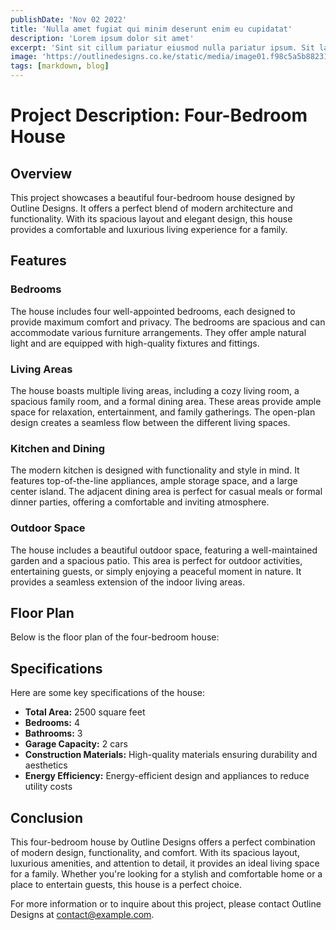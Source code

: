 ```yaml
---
publishDate: 'Nov 02 2022'
title: 'Nulla amet fugiat qui minim deserunt enim eu cupidatat'
description: 'Lorem ipsum dolor sit amet'
excerpt: 'Sint sit cillum pariatur eiusmod nulla pariatur ipsum. Sit laborum anim qui mollit tempor pariatur nisi minim dolor. Aliquip et adipisicing sit sit fugiat'
image: 'https://outlinedesigns.co.ke/static/media/image01.f98c5a5b88231a254204.jpeg'
tags: [markdown, blog]
---
```


# Project Description: Four-Bedroom House

<!-- ![House](https://example.com/house-image.jpg) -->

## Overview

This project showcases a beautiful four-bedroom house designed by Outline Designs. It offers a perfect blend of modern architecture and functionality. With its spacious layout and elegant design, this house provides a comfortable and luxurious living experience for a family.

## Features

### Bedrooms

The house includes four well-appointed bedrooms, each designed to provide maximum comfort and privacy. The bedrooms are spacious and can accommodate various furniture arrangements. They offer ample natural light and are equipped with high-quality fixtures and fittings.

### Living Areas

The house boasts multiple living areas, including a cozy living room, a spacious family room, and a formal dining area. These areas provide ample space for relaxation, entertainment, and family gatherings. The open-plan design creates a seamless flow between the different living spaces.

### Kitchen and Dining

The modern kitchen is designed with functionality and style in mind. It features top-of-the-line appliances, ample storage space, and a large center island. The adjacent dining area is perfect for casual meals or formal dinner parties, offering a comfortable and inviting atmosphere.

### Outdoor Space

The house includes a beautiful outdoor space, featuring a well-maintained garden and a spacious patio. This area is perfect for outdoor activities, entertaining guests, or simply enjoying a peaceful moment in nature. It provides a seamless extension of the indoor living areas.

## Floor Plan

Below is the floor plan of the four-bedroom house:
<!-- 
| ![Floor Plan](https://outlinedesigns.co.ke/static/media/image01.f98c5a5b88231a254204.jpeg) |
|:--:|
| **Floor Plan** | -->

## Specifications

Here are some key specifications of the house:

- **Total Area:** 2500 square feet
- **Bedrooms:** 4
- **Bathrooms:** 3
- **Garage Capacity:** 2 cars
- **Construction Materials:** High-quality materials ensuring durability and aesthetics
- **Energy Efficiency:** Energy-efficient design and appliances to reduce utility costs

## Conclusion

This four-bedroom house by Outline Designs offers a perfect combination of modern design, functionality, and comfort. With its spacious layout, luxurious amenities, and attention to detail, it provides an ideal living space for a family. Whether you're looking for a stylish and comfortable home or a place to entertain guests, this house is a perfect choice.

For more information or to inquire about this project, please contact Outline Designs at [contact@example.com](mailto:contact@example.com).
